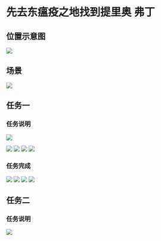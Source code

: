 # 先去东瘟疫之地找到提里奥 弗丁

## 位置示意图

![](./assets/a-1.jpg)

## 场景

![](./assets/a-2.png)

## 任务一

### 任务说明

![](./assets/a-3.jpg)

![](./assets/a-4.jpg)
![](./assets/a-5.jpg)
![](./assets/a-6.png)
![](./assets/a-7.png)

### 任务完成

![](./assets/a-8.png)
![](./assets/a-9.png)
![](./assets/a-10.png)
![](./assets/a-11.png)

## 任务二

### 任务说明

![](./assets/a-12.png)
